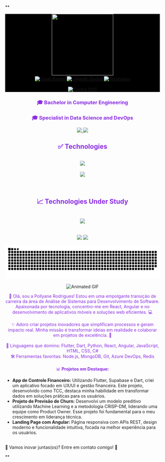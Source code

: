 **<div align="center">
   <div id="header" align="center" style="background-color:#000000">
      <img src="https://media.giphy.com/media/NgurY1o4z080Jfoyzw/giphy.gif" width="200" height="200"/>
   </div>

   <div id="badges" align="center" style="background-color:#000000">
      <a href="mailto:pollyanerodriguesfernandes@gmail.com" target="_blank">
         <img src="https://img.shields.io/badge/Gmail-D14836?style=for-the-badge&logo=gmail&logoColor=white" alt="Gmail Badge"/>
      </a>
      <a href="https://br.linkedin.com/in/pollyrfs" target="_blank">
         <img src="https://img.shields.io/badge/LinkedIn-blue?style=for-the-badge&logo=linkedin&logoColor=white" alt="LinkedIn Badge"/>
      </a>
      <a href="#" title="WhatsApp">
         <img src="https://img.shields.io/badge/-WhatsApp-25d366?style=for-the-badge&labelColor=25d366&logo=whatsapp&logoColor=white" alt="WhatsApp"/>
      </a>
      <br><br>
      <a href="https://git.io/typing-svg">
         <img src="https://readme-typing-svg.demolab.com?font=Fira+Code&size=30&pause=1000&color=F73ADA&multiline=true&width=435&lines=🌟+Bem-vindos(as)!+🚀💼" alt="Typing SVG"/>
      </a>
   </div>

   <h3 style="color:#8A2BE2">🎓 Bachelor in Computer Engineering</h3>
   <h3 style="color:#8A2BE2">🎓 Specialist in Data Science and DevOps</h3>
</div>

<div align="center">
  <a href="https://github.com/Polly-Silva">
    <img height="190em" src="https://github-readme-stats.vercel.app/api/top-langs/?username=Polly-Silva&layout=compact&langs_count=7&hide=prs&theme=gotham&text_color=E6E6FA&title_color=8A2BE2&hide_border=none&bg_color=0D1117&custom_title=Top%20Languages"/>
    <img height="190em" src="https://github-readme-stats.vercel.app/api?username=Polly-Silva&theme=gotham&show_icons=true&icon_color=8A2BE2&text_color=E6E6FA&title_color=8A2BE2&hide_border=none&bg_color=0D1117&custom_title=GitHub%20Stats"/>
  </a>
</div>

<div align="center">
  <h2 style="color:#8A2BE2">✅ Technologies</h2>
</div>

<div align="center"><br>
  <img src="https://skillicons.dev/icons?i=flutter,dart,python,react,angular,js,html,css,csharp" /><br><br>
  <img src="https://skillicons.dev/icons?i=nodejs,mongodb,azure,redis,git" /><br><br>
</div><br>

<div align="center">
  <h2 style="color:#8A2BE2">📈 Technologies Under Study</h2>
</div>

<div align="center"><br>
  <img src="https://skillicons.dev/icons?i=typescript,aws,vscode,figma" /><br><br>
</div><br>

<div align="center">
  <a href="mailto:pollyanerodriguesfernandes@gmail.com" target="_blank"><img src="https://img.shields.io/badge/Gmail-8A2BE2?style=for-the-badge&logo=gmail&logoColor=white"/></a>
  <a href="https://www.linkedin.com/in/pollyrfs" target="_blank"><img src="https://img.shields.io/badge/LinkedIn-8A2BE2?style=for-the-badge&logo=linkedin&logoColor=white"/></a>
</div>

![github-contribution-grid-snake](https://raw.githubusercontent.com/Platane/snk/output/github-contribution-grid-snake.svg)

<div align="center">
  <img src="https://media.giphy.com/media/NgurY1o4z080Jfoyzw/giphy.gif" width="200" height="200" alt="Animated GIF" />
</div>

<p align="center" style="color:#8A2BE2">
  🎉 Olá, sou a Pollyane Rodrigues! Estou em uma empolgante transição de carreira da área de Análise de Sistemas para Desenvolvimento de Software. Apaixonada por tecnologia, concentro-me em React, Angular e no desenvolvimento de aplicativos móveis e soluções web eficientes. 💻<br><br>
  ✨ Adoro criar projetos inovadores que simplificam processos e geram impacto real. Minha missão é transformar ideias em realidade e colaborar em projetos de excelência. 🚀<br><br>
  🦄 Linguagens que domino: Flutter, Dart, Python, React, Angular, JavaScript, HTML, CSS, C#<br>
  🛠️ Ferramentas favoritas: Node.js, MongoDB, Git, Azure DevOps, Redis<br><br>
  📊 <strong>Projetos em Destaque:</strong>
  <ul>
    <li><strong>App de Controle Financeiro:</strong> Utilizando Flutter, Supabase e Dart, criei um aplicativo focado em UX/UI e gestão financeira. Este projeto, desenvolvido como TCC, destaca minha habilidade em transformar dados em soluções práticas para os usuários.</li>
    <li><strong>Projeto de Previsão de Churn:</strong> Desenvolvi um modelo preditivo utilizando Machine Learning e a metodologia CRISP-DM, liderando uma equipe como Product Owner. Esse projeto foi fundamental para o meu crescimento em liderança técnica.</li>
    <li><strong>Landing Page com Angular:</strong> Página responsiva com APIs REST, design moderno e funcionalidade intuitiva, focada na melhor experiência para os usuários.</li>
  </ul><br>
  📢 Vamos inovar juntas(os)? Entre em contato comigo! 🚀
</p>
**
